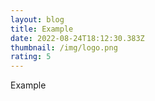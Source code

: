 ```yaml
---
layout: blog
title: Example
date: 2022-08-24T18:12:30.383Z
thumbnail: /img/logo.png
rating: 5
---
```

Example